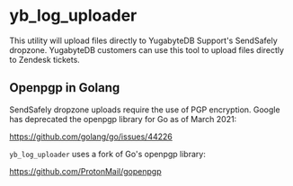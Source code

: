 # yb_log_uploader

This utility will upload files directly to YugabyteDB Support's SendSafely dropzone. YugabyteDB customers can use this tool to upload files directly to Zendesk tickets.


## Openpgp in Golang

SendSafely dropzone uploads require the use of PGP encryption. Google has deprecated the openpgp library for Go as of March 2021:

https://github.com/golang/go/issues/44226


`yb_log_uploader` uses a fork of Go's openpgp library:

https://github.com/ProtonMail/gopenpgp
